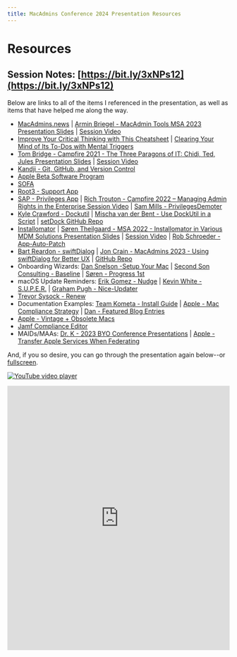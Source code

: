 ```yaml
---
title: MacAdmins Conference 2024 Presentation Resources
---
```

# Resources

## Session Notes: [https://bit.ly/3xNPs12](https://bit.ly/3xNPs12)

Below are links to all of the items I referenced in the presentation, as well as items that have helped me along the way.

- [MacAdmins.news](https://macadmins.news) | [Armin Briegel - MacAdmin Tools MSA 2023 Presentation Slides](https://docs.macsysadmin.se/2023/pdf/day4session3.pdf) | [Session Video](https://docs.macsysadmin.se/2023/video_h265/Day4Session3.mp4)
- [Improve Your Critical Thinking with This Cheatsheet](https://web.archive.org/web/20230912154712/https:/lifehacker.com/improve-your-critical-thinking-with-this-cheatsheet-1843678157) | [Clearing Your Mind of Its To-Dos with Mental Triggers](https://www.linkedin.com/learning/time-management-fundamentals-14548057/clearing-your-mind-of-its-to-dos-with-mental-triggers)
- [Tom Bridge - Campfire 2021 - The Three Paragons of IT: Chidi, Ted, Jules Presentation Slides](https://tombridge.com/2021/07/08/the-three-paragons-of-it-chidi-ted-jules/) | [Session Video](https://www.youtube.com/embed/MAPRodESB-0)
- [Kandji - Git, GitHub, and Version Control](https://blog.kandji.io/git-github-and-version-control)
- [Apple Beta Software Program](https://beta.apple.com/it)
- [SOFA](http://sofa.macadmins.io/)
- [Root3 - Support App](https://github.com/root3nl/SupportApp)
- [SAP - Privileges App](https://github.com/SAP/macOS-enterprise-privileges) | [Rich Trouton - Campfire 2022 – Managing Admin Rights in the Enterprise Session Video](https://www.youtube.com/embed/f77k5Upvwws) | [Sam Mills - PrivilegesDemoter](https://github.com/sgmills/PrivilegesDemoter)
- [Kyle Crawford - Dockutil](https://github.com/kcrawford/dockutil) | [Mischa van der Bent - Use DockUtil in a Script](https://appleshare.it/posts/use-dockutil-in-a-script/) | [setDock GitHub Repo](https://github.com/mvdbent/setDock)
- [Installomator](https://github.com/installomator/installomator) | [Søren Theilgaard - MSA 2022 - Installomator in Various MDM Solutions Presentation Slides](https://docs.macsysadmin.se/2022/pdf/MSA22_SorenTheilgaard.pdf) | [Session Video](https://docs.macsysadmin.se/2022/video/day3session2.mp4) | [Rob Schroeder - App-Auto-Patch](https://github.com/robjschroeder/App-Auto-Patch)
- [Bart Reardon - swiftDialog](http://github.com/swiftDialog/swiftDialog/) | [Jon Crain - MacAdmins 2023 - Using swiftDialog for Better UX](https://www.youtube.com/embed/QtWNBn76LQM) | [GitHub Repo](https://github.com/joncrain/swiftdialog-psu)
- Onboarding Wizards: [Dan Snelson -Setup Your Mac](https://snelson.us/sym) | [Second Son Consulting - Baseline](https://github.com/SecondSonConsulting/Baseline) | [Søren - Progress 1st](https://github.com/Installomator/Installomator/blob/main/MDM/Progress%201st%20swiftDialog.sh)
- macOS Update Reminders: [Erik Gomez - Nudge](https://github.com/macadmins/nudge) | [Kevin White - S.U.P.E.R.](https://github.com/Macjutsu/super) | [Graham Pugh - Nice-Updater](https://github.com/grahampugh/nice-updater)
- [Trevor Sysock - Renew](https://github.com/SecondSonConsulting/renew)
- Documentation Examples: [Team Kometa - Install Guide](https://kometa.wiki/en/latest/kometa/install/local/) | [Apple - Mac Compliance Strategy](https://it-training.apple.com/tutorials/apt-deployment#developing-your-mac-compliance-strategy) | [Dan - Featured Blog Entries](https://snelson.us/featured/)
- [Apple - Vintage + Obsolete Macs](https://support.apple.com/en-us/102772)
- [Jamf Compliance Editor](https://trusted.jamf.com/docs/establishing-compliance-baselines)
- MAIDs/MAAs: [Dr. K - 2023 BYO Conference Presentations](https://www.modtitan.com/2023/10/resources-from-this-falls-byo.html) | [Apple - Transfer Apple Services When Federating](https://support.apple.com/guide/apple-business-manager/transfer-apple-services-when-federating-axm6603d9206/web)

And, if you so desire, you can go through the presentation again below--or [fullscreen](https://bigdoodr.github.io/ActiveUpdateCycleWebPage).

[![YouTube video player](https://img.youtube.com/vi/m2rdSycaACA/0.jpg)](https://www.youtube.com/embed/m2rdSycaACA?si=FxRziqh-eQW6JPn6)

<iframe src="https://bigdoodr.github.io/ActiveUpdateCycleWebPage" width="100%" height="600px" style="border:none;"></iframe>
